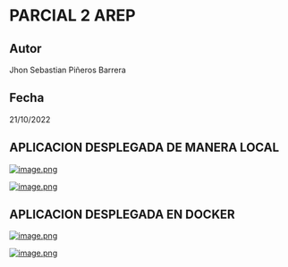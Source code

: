 # PARCIAL 2 AREP

## Autor

Jhon Sebastian Piñeros Barrera

## Fecha

21/10/2022

## APLICACION DESPLEGADA DE MANERA LOCAL

[![image.png](https://i.postimg.cc/c4Xd91rF/image.png)](https://postimg.cc/LngdhpkP)

[![image.png](https://i.postimg.cc/rFcF2MKB/image.png)](https://postimg.cc/xqxSKrG5)

## APLICACION DESPLEGADA EN DOCKER

[![image.png](https://i.postimg.cc/d10YWV3F/image.png)](https://postimg.cc/gw1Qjd3t)

[![image.png](https://i.postimg.cc/PNs0kXXP/image.png)](https://postimg.cc/sGmTYRZr)